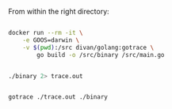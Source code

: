 

From within the right directory:
```bash

docker run --rm -it \
    -e GOOS=darwin \
    -v $(pwd):/src divan/golang:gotrace \
        go build -o /src/binary /src/main.go

```

```bash 

./binary 2> trace.out

```

```bash 

gotrace ./trace.out ./binary

```